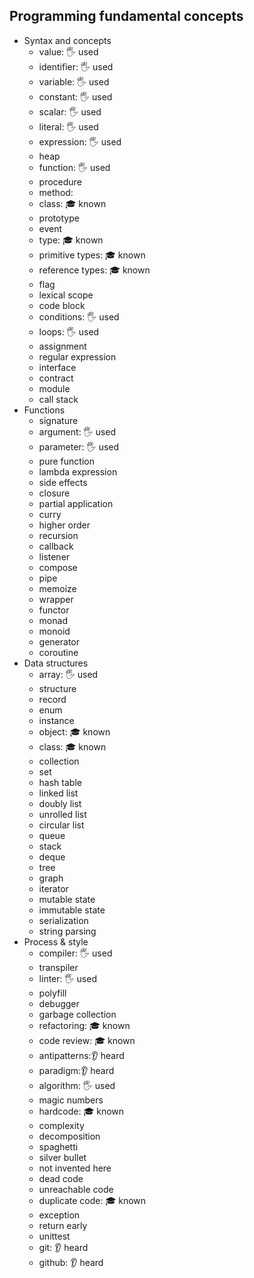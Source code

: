 ## Programming fundamental concepts

- Syntax and concepts
  - value: 🖐️ used
  - identifier: 🖐️ used
  - variable: 🖐️ used
  - constant: 🖐️ used
  - scalar: 🖐️ used
  - literal: 🖐️ used
  - expression: 🖐️ used
  - heap
  - function: 🖐️ used
  - procedure
  - method:
  - class: 🎓 known
  - prototype
  - event
  - type: 🎓 known
  - primitive types: 🎓 known
  - reference types: 🎓 known
  - flag
  - lexical scope
  - code block
  - conditions: 🖐️ used
  - loops: 🖐️ used
  - assignment
  - regular expression
  - interface
  - contract
  - module
  - call stack
- Functions
  - signature
  - argument: 🖐️ used
  - parameter: 🖐️ used
  - pure function
  - lambda expression
  - side effects
  - closure
  - partial application
  - curry
  - higher order
  - recursion
  - callback
  - listener
  - compose
  - pipe
  - memoize
  - wrapper
  - functor
  - monad
  - monoid
  - generator
  - coroutine
- Data structures
  - array: 🖐️ used
  - structure
  - record
  - enum
  - instance
  - object: 🎓 known
  - class: 🎓 known
  - collection
  - set
  - hash table
  - linked list
  - doubly list
  - unrolled list
  - circular list
  - queue
  - stack
  - deque
  - tree
  - graph
  - iterator
  - mutable state
  - immutable state
  - serialization
  - string parsing
- Process & style
  - compiler: 🖐️ used
  - transpiler
  - linter: 🖐️ used
  - polyfill
  - debugger
  - garbage collection
  - refactoring: 🎓 known
  - code review: 🎓 known
  - antipatterns:👂 heard
  - paradigm:👂 heard
  - algorithm: 🖐️ used
  - magic numbers
  - hardcode: 🎓 known
  - complexity
  - decomposition
  - spaghetti
  - silver bullet
  - not invented here
  - dead code
  - unreachable code
  - duplicate code: 🎓 known
  - exception
  - return early
  - unittest
  - git: 👂 heard
  - github: 👂 heard
